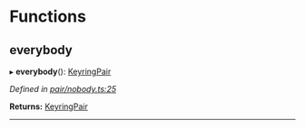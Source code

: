 

# Functions

<a id="everybody"></a>

##  everybody

▸ **everybody**(): [KeyringPair](_types_.md#keyringpair)

*Defined in [pair/nobody.ts:25](https://github.com/polkadot-js/common/blob/5d6dd86/packages/keyring/src/pair/nobody.ts#L25)*

**Returns:** [KeyringPair](_types_.md#keyringpair)

___

